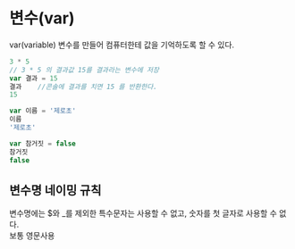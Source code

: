 # 변수\(var\)

var\(variable\) 변수를 만들어 컴퓨터한테 값을 기억하도록 할 수 있다.

```javascript
3 * 5
// 3 * 5 의 결과값 15를 결과라는 변수에 저장
var 결과 = 15
결과    //콘솔에 결과를 치면 15 를 반환한다.
15

var 이름 = '제로초'
이름
'제로초'

var 참거짓 = false
참거짓
false

```

## 변수명 네이밍 규칙

변수명에는 $와 \_를 제외한 특수문자는 사용할 수 없고, 숫자를 첫 글자로 사용할 수 없다.  
보통 영문사용

